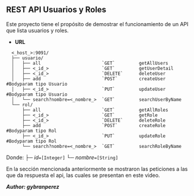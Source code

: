 **REST API Usuarios y Roles**
----
  Este proyecto tiene el propósito de demostrar el funcionamiento de un API que lista usuarios y roles.

* **URL**
```
  <_host_>:9091/
  ├── usuario/
  │   ├── all                       `GET`         getAllUsers
  │   ├── <_id_>                    `GET`         getUserDetail
  │   ├── <_id_>                    `DELETE`      deleteUser
  │   ├── add                       `POST`        createUser #Bodyparam tipo Usuario 
  │   ├── <_id_>                    `PUT`         updateUser #Bodyparam tipo Usuario 
  │   └── search?nombre=<_nombre_>  `GET`         searchUserByName
  └── rol/
      ├── all                       `GET`         getAllRoles
      ├── <_id_>                    `GET`         getRole
      ├── <_id_>                    `DELETE`      deleteRole
      ├── add                       `POST`        createRole #Bodyparam tipo Rol 
      ├── <_id_>                    `PUT`         updateRole #Bodyparam tipo Rol 
      └── search?nombre=<_nombre_>  `GET`         searchRoleByName
```
Donde:
├─  _id_`=[Integer]`
└─  _nombre_`=[String]`

En la sección mencionada anteriormente se mostraron las peticiones a las que da respuesta el api, las cuales se presentan en este video.

***Author: gybranperez***